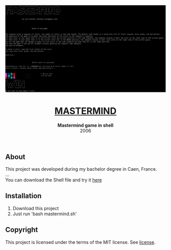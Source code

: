 <div align="center"><img src="assets/screenshot.png"></div>
<h1 align="center"><a href="https://github.com/anthonyliot/mastermind/releases/tag/v1.0">MASTERMIND</a></h1>
<p align="center">
<strong>Mastermind game in shell</strong>
<br>2006
</p>
<br/>
<h2>About</h2>
This project was developed during my bachelor degree in Caen, France.
<br/>
...
<br/>
You can download the Shell file and try it <a href="https://github.com/anthonyliot/masterming/releases/tag/v1.0">here</a>

<h2>Installation</h2>

1. Download this project
2. Just run 'bash mastermind.sh'

<h2>Copyright</h2>
This project is licensed under the terms of the MIT license. See <a href="LICENSE">license</a>.